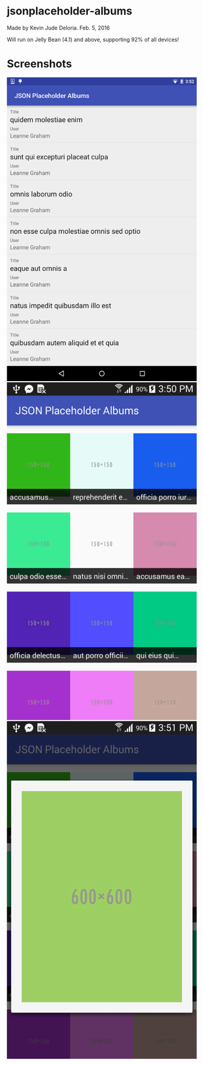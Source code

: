 # jsonplaceholder-albums
Made by Kevin Jude Deloria. Feb. 5, 2016

Will run on Jelly Bean (4.1) and above, supporting 92% of all devices!

# Screenshots
![device screenshot](https://github.com/akiwarheit/jsonplaceholder-albums/blob/master/device-2016-02-05-155217.png)
![device screenshot 2](https://github.com/akiwarheit/jsonplaceholder-albums/blob/master/device-2016-02-05-155039.png)
![device screenshot 3](https://github.com/akiwarheit/jsonplaceholder-albums/blob/master/device-2016-02-05-155057.png)

